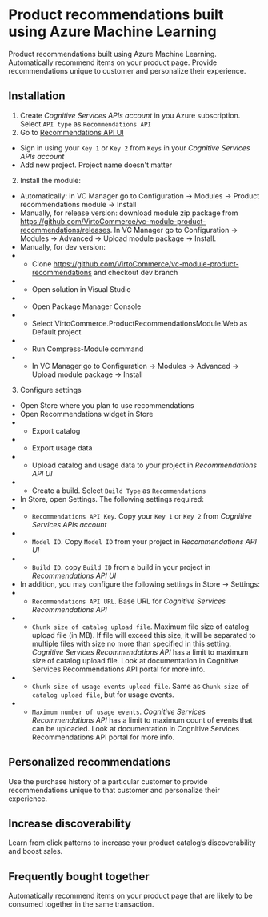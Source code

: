 # Product recommendations built using Azure Machine Learning
Product recommendations built using Azure Machine Learning. Automatically recommend items on your product page. Provide recommendations unique to customer and personalize their experience.

## Installation
1. Create *Cognitive Services APIs account* in you Azure subscription. Select `API type` as `Recommendations API`
2. Go to [Recommendations API UI](https://recommendations-portal.azurewebsites.net)
* Sign in using your `Key 1` or `Key 2` from `Keys` in your *Cognitive Services APIs account*
* Add new project. Project name doesn't matter
2. Install the module:
* Automatically: in VC Manager go to Configuration → Modules → Product recommendations module → Install
 * Manually, for release version: download module zip package from https://github.com/VirtoCommerce/vc-module-product-recommendations/releases. In VC Manager go to Configuration → Modules → Advanced → Upload module package → Install.
 * Manually, for dev version:
 * * Clone https://github.com/VirtoCommerce/vc-module-product-recommendations and checkout dev branch
 * * Open solution in Visual Studio
 * * Open Package Manager Console
 * * Select VirtoCommerce.ProductRecommendationsModule.Web as Default project
 * * Run Compress-Module command
 * * In VC Manager go to Configuration → Modules → Advanced → Upload module package → Install
3. Configure settings
 * Open Store where you plan to use recommendations 
 * Open Recommendations widget in Store
 * * Export catalog
 * * Export usage data
 * * Upload catalog and usage data to your project in *Recommendations API UI*
 * * Create a build. Select `Build Type` as `Recommendations`
 * In Store, open Settings. The following settings required:
 * * `Recommendations API Key`. Copy your `Key 1` or `Key 2` from *Cognitive Services APIs account*
 * * `Model ID`. Copy `Model ID` from your project in *Recommendations API UI*
 * * `Build ID`. copy `Build ID` from a build in your project in *Recommendations API UI*
 * In addition, you may configure the following settings in Store → Settings:
 * * `Recommendations API URL`. Base URL for *Cognitive Services Recommendations API*
 * * `Chunk size of catalog upload file`. Maximum file size of catalog upload file (in MB). If file will exceed this size, it will be separated to multiple files with size no more than specified in this setting. *Cognitive Services Recommendations API* has a limit to maximum size of catalog upload file. Look at documentation in Cognitive Services Recommendations API portal for more info.
 * * `Chunk size of usage events upload file`. Same as `Chunk size of catalog upload file`, but for usage events.
 * * `Maximum number of usage events`. *Cognitive Services Recommendations API* has a limit to maximum count of events that can be uploaded. Look at documentation in Cognitive Services Recommendations API portal for more info.

## Personalized recommendations
Use the purchase history of a particular customer to provide recommendations unique to that customer and personalize their experience.

## Increase discoverability
Learn from click patterns to increase your product catalog’s discoverability and boost sales.

## Frequently bought together
Automatically recommend items on your product page that are likely to be consumed together in the same transaction.
